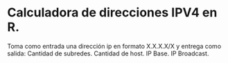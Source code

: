 # Calculadora de direcciones IPV4 en R.
Toma como entrada una dirección ip en formato X.X.X.X/X y entrega como salida:
Cantidad de subredes.
Cantidad de host.
IP Base.
IP Broadcast.
